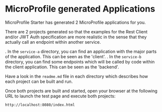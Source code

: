 # MicroProfile generated Applications

MicroProfile Starter has generated 2 MicroProfile applications for you.

There are 2 projects generated so that the examples for the Rest Client and/or JWT Auth specification are more realistic
in the sense that they actually call an endpoint within another service.

. In the `service-a` directory, you can find an application with the major parts of the application. This can be seen as
the 'client'. . In the `service-b` directory, you can find some endpoints which will be called by code within the client
application. This can be seen as the 'backend'.

Have a look in the `readme.md` file in each directory which describes how each project can be built and run.

Once both projects are built and started, open your browser at the following URL to launch the test page and execute
both projects:

    http://localhost:8080/index.html
